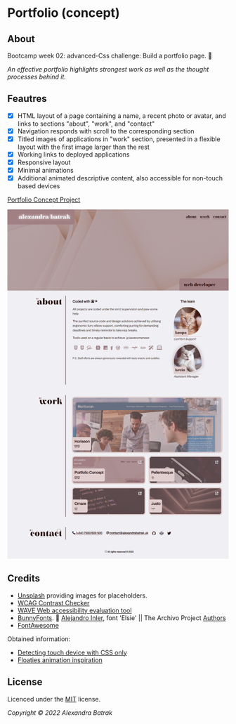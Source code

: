 # Portfolio (concept)

## About 

Bootcamp week 02: advanced-Css challenge: Build a portfolio page. 🤍

*An effective portfolio highlights strongest work as well as the thought processes behind it.*

## Feautres

- [x] HTML layout of a page containing a name, a recent photo or avatar, and links to sections "about", "work", and "contact"
- [x] Navigation responds with scroll to the corresponding section
- [x] Titled images of applications in "work" section, presented in a flexible layout with the first image larger than the rest
- [x] Working links to deployed applications
- [x] Responsive layout
- [x] Minimal animations
- [x] Additional animated descriptive content, also accessible for non-touch based devices

[Portfolio Concept Project](https://alexandrabatrak.github.io/portfolio-concept-page/)

![Screenshot of Portfolio concept](./assets/images/screenshot.png)

## Credits

- [Unsplash](https://unsplash.com/) providing images for placeholders.
- [WCAG Contrast Checker](https://webaim.org/resources/contrastchecker/)
- [WAVE Web accessibility evaluation tool](https://wave.webaim.org/)
- [BunnyFonts](https://fonts.bunny.net/). 🐇 [Alejandro Inler](mailto:alejandroinler@gmail.com), font 'Elsie' || The Archivo Project [Authors](https://github.com/Omnibus-Type/Archivo)
- [FontAwesome](https://fontawesome.com/)

Obtained information:
- [Detecting touch device with CSS only](https://ferie.medium.com/detect-a-touch-device-with-only-css-9f8e30fa1134)
- [Floaties animation inspiration](https://medium.com/@simonpsteer/building-not-so-simple-animations-with-pseudo-elements-ff71d48682a7)

## License

Licenced under the [MIT](/LICENSE) license.

*Copyright © 2022 Alexandra Batrak*
